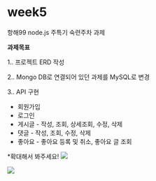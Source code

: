 # week5
항해99 node.js 주특기 숙련주차 과제

**과제목표**

1.. 프로젝트 ERD 작성

2.. Mongo DB로 연결되어 있던 과제를 MySQL로 변경

3.. API 구현

 - 회원가입
 - 로그인
 - 게시글 - 작성, 조회, 상세조회, 수정, 삭제
 - 댓글 - 작성, 조회, 수정, 삭제
 - 좋아요 - 좋아요 등록 및 취소, 좋아요 글 조회

    
*확대해서 봐주세요!
![](https://i.imgur.com/TS9oSiM.png)

![](https://i.imgur.com/mEoLn0i.png)
